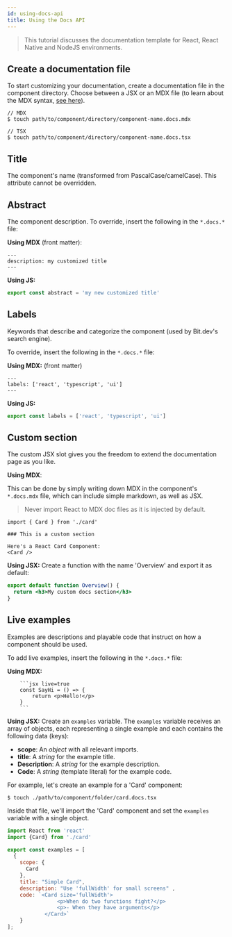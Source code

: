 ```yaml
---
id: using-docs-api
title: Using the Docs API
---
```

> This tutorial discusses the documentation template for React, React Native and NodeJS environments.

## Create a documentation file

To start customizing your documentation, create a documentation file in the component directory. Choose between a JSX or an MDX file (to learn about the MDX syntax, [see here](https://mdxjs.com/table-of-components)).

```shell
// MDX
$ touch path/to/component/directory/component-name.docs.mdx

// TSX
$ touch path/to/component/directory/component-name.docs.tsx
```
## Title
The component's name (transformed from PascalCase/camelCase). This attribute cannot be overridden.

## Abstract
The component description. To override, insert the following in the `*.docs.*` file:

__Using MDX__ (front matter):

```mdx
---
description: my customized title
---
```

__Using JS:__

```js
export const abstract = 'my new customized title'
```

## Labels
Keywords that describe and categorize the component (used by Bit.dev's search engine).

To override, insert the following in the `*.docs.*` file:

__Using MDX:__ (front matter)

```mdx
---
labels: ['react', 'typescript', 'ui']
---
```

__Using JS:__

```js
export const labels = ['react', 'typescript', 'ui']
```

## Custom section
The custom JSX slot gives you the freedom to extend the documentation page as you like. 


__Using MDX__:

This can be done by simply writing down MDX in the component's `*.docs.mdx` file, which can include simple markdown, as well as JSX. 

> Never import React to MDX doc files as it is injected by default.

```mdx
import { Card } from './card'

### This is a custom section

Here's a React Card Component:
<Card />
```

__Using JSX:__
Create a function with the name 'Overview' and export it as default:

```jsx
export default function Overview() {
  return <h3>My custom docs section</h3>
}
```

## Live examples

Examples are descriptions and playable code that instruct on how a component should be used.

To add live examples, insert the following in the `*.docs.*` file:

__Using MDX:__

```mdx
    ```jsx live=true
    const SayHi = () => {
        return <p>Hello!</p>
    }
    ``` 
```

__Using JSX:__
Create an `examples` variable.
The `examples` variable receives an array of objects, each representing a single example and each contains the following data (keys):

* __scope__: An _object_ with all relevant imports.
* __title__: A _string_ for the example title.
* __Description__: A _string_ for the example description.
* __Code__: A _string_ (template literal) for the example code.

For example, let's create an example for a 'Card' component:

```shell
$ touch ./path/to/component/folder/card.docs.tsx
```

Inside that file, we'll import the 'Card' component and set the `examples` variable with a single object.

```jsx
import React from 'react'
import {Card} from './card'

export const examples = [
  {
    scope: {
      Card
    },
    title: "Simple Card",
    description: "Use 'fullWidth' for small screens" ,
    code: `<Card size='fullWidth'>
                <p>When do two functions fight?</p>
                <p>- When they have arguments</p>
            </Card>`
    }
];
```
